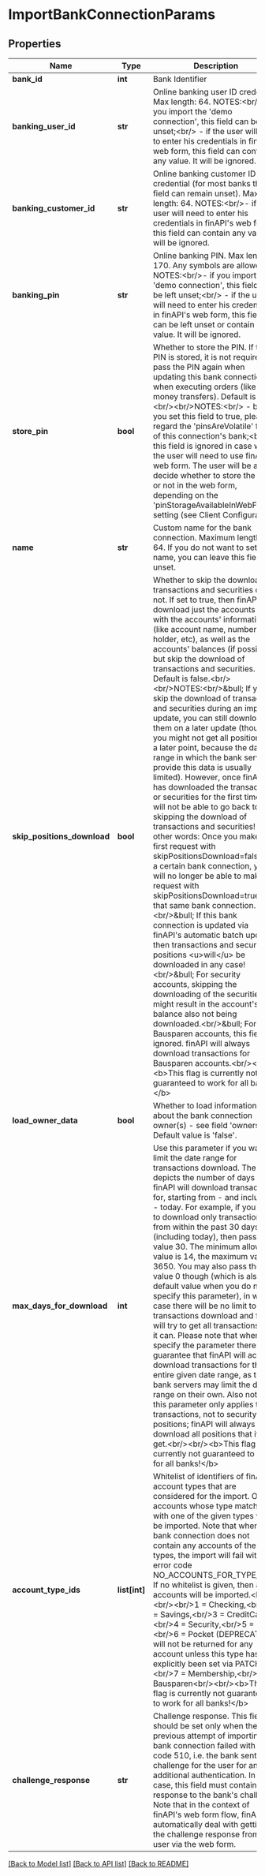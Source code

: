 # ImportBankConnectionParams

## Properties
Name | Type | Description | Notes
------------ | ------------- | ------------- | -------------
**bank_id** | **int** | Bank Identifier | 
**banking_user_id** | **str** | Online banking user ID credential. Max length: 64. NOTES:&lt;br/&gt;- if you import the &#39;demo connection&#39;, this field can be left unset;&lt;br/&gt; - if the user will need to enter his credentials in finAPI&#39;s web form, this field can contain any value. It will be ignored. | [optional] 
**banking_customer_id** | **str** | Online banking customer ID credential (for most banks this field can remain unset). Max length: 64. NOTES:&lt;br/&gt;- if the user will need to enter his credentials in finAPI&#39;s web form, this field can contain any value. It will be ignored. | [optional] 
**banking_pin** | **str** | Online banking PIN. Max length: 170. Any symbols are allowed. NOTES:&lt;br/&gt;- if you import the &#39;demo connection&#39;, this field can be left unset;&lt;br/&gt; - if the user will need to enter his credentials in finAPI&#39;s web form, this field can be left unset or contain any value. It will be ignored. | [optional] 
**store_pin** | **bool** | Whether to store the PIN. If the PIN is stored, it is not required to pass the PIN again when updating this bank connection or when executing orders (like money transfers). Default is false. &lt;br/&gt;&lt;br/&gt;NOTES:&lt;br/&gt; - before you set this field to true, please regard the &#39;pinsAreVolatile&#39; flag of this connection&#39;s bank;&lt;br/&gt; - this field is ignored in case when the user will need to use finAPI&#39;s web form. The user will be able to decide whether to store the PIN or not in the web form, depending on the &#39;pinStorageAvailableInWebForm&#39; setting (see Client Configuration). | [optional] [default to False]
**name** | **str** | Custom name for the bank connection. Maximum length is 64. If you do not want to set a name, you can leave this field unset. | [optional] 
**skip_positions_download** | **bool** | Whether to skip the download of transactions and securities or not. If set to true, then finAPI will download just the accounts list with the accounts&#39; information (like account name, number, holder, etc), as well as the accounts&#39; balances (if possible), but skip the download of transactions and securities. Default is false.&lt;br/&gt;&lt;br/&gt;NOTES:&lt;br/&gt;&amp;bull; If you skip the download of transactions and securities during an import or update, you can still download them on a later update (though you might not get all positions at a later point, because the date range in which the bank servers provide this data is usually limited). However, once finAPI has downloaded the transactions or securities for the first time, you will not be able to go back to skipping the download of transactions and securities! In other words: Once you make your first request with skipPositionsDownload&#x3D;false for a certain bank connection, you will no longer be able to make a request with skipPositionsDownload&#x3D;true for that same bank connection.&lt;br/&gt;&amp;bull; If this bank connection is updated via finAPI&#39;s automatic batch update, then transactions and security positions &lt;u&gt;will&lt;/u&gt; be downloaded in any case!&lt;br/&gt;&amp;bull; For security accounts, skipping the downloading of the securities might result in the account&#39;s balance also not being downloaded.&lt;br/&gt;&amp;bull; For Bausparen accounts, this field is ignored. finAPI will always download transactions for Bausparen accounts.&lt;br/&gt;&lt;br/&gt;&lt;b&gt;This flag is currently not guaranteed to work for all banks!&lt;/b&gt; | [optional] [default to False]
**load_owner_data** | **bool** | Whether to load information about the bank connection owner(s) - see field &#39;owners&#39;. Default value is &#39;false&#39;. | [optional] [default to False]
**max_days_for_download** | **int** | Use this parameter if you want to limit the date range for transactions download. The value depicts the number of days that finAPI will download transactions for, starting from - and including - today. For example, if you want to download only transactions from within the past 30 days (including today), then pass the value 30. The minimum allowed value is 14, the maximum value is 3650. You may also pass the value 0 though (which is also the default value when you do not specify this parameter), in which case there will be no limit to the transactions download and finAPI will try to get all transactions that it can. Please note that when you specify the parameter there is no guarantee that finAPI will actually download transactions for the entire given date range, as the bank servers may limit the date range on their own. Also note that this parameter only applies to transactions, not to security positions; finAPI will always download all positions that it can get.&lt;br/&gt;&lt;br/&gt;&lt;b&gt;This flag is currently not guaranteed to work for all banks!&lt;/b&gt; | [optional] [default to 0]
**account_type_ids** | **list[int]** | Whitelist of identifiers of finAPI account types that are considered for the import. Only accounts whose type matches with one of the given types will be imported. Note that when the bank connection does not contain any accounts of the given types, the import will fail with error code NO_ACCOUNTS_FOR_TYPE_LIST. If no whitelist is given, then all accounts will be imported.&lt;br/&gt;&lt;br/&gt;&lt;br/&gt;1 &#x3D; Checking,&lt;br/&gt;2 &#x3D; Savings,&lt;br/&gt;3 &#x3D; CreditCard,&lt;br/&gt;4 &#x3D; Security,&lt;br/&gt;5 &#x3D; Loan,&lt;br/&gt;6 &#x3D; Pocket (DEPRECATED; will not be returned for any account unless this type has explicitly been set via PATCH),&lt;br/&gt;7 &#x3D; Membership,&lt;br/&gt;8 &#x3D; Bausparen&lt;br/&gt;&lt;br/&gt;&lt;b&gt;This flag is currently not guaranteed to work for all banks!&lt;/b&gt; | [optional] 
**challenge_response** | **str** | Challenge response. This field should be set only when the previous attempt of importing the bank connection failed with HTTP code 510, i.e. the bank sent a challenge for the user for an additional authentication. In this case, this field must contain the response to the bank&#39;s challenge. Note that in the context of finAPI&#39;s web form flow, finAPI will automatically deal with getting the challenge response from the user via the web form. | [optional] 

[[Back to Model list]](../README.md#documentation-for-models) [[Back to API list]](../README.md#documentation-for-api-endpoints) [[Back to README]](../README.md)


